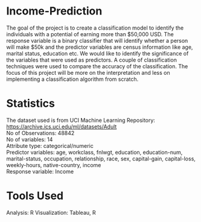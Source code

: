 # Income-Prediction
The goal of the project is to create a classification model to identify the individuals with a potential of earning more than $50,000 USD. The response variable is a binary classifier that will identify whether a person will make $50k and the predictor variables are census information like age, marital status, education etc. We would like to identify the significance of the variables that were used as predictors. A couple of classification techniques were used to compare the accuracy of the classification. The focus of this project will be more on the interpretation and less on implementing a classification algorithm from scratch.

# Statistics

The dataset used is from UCI Machine Learning Repository: https://archive.ics.uci.edu/ml/datasets/Adult <br/>
No of Observations: 48842 <br/>
No of variables: 14 <br/>
Attribute type: categorical/numeric <br/>
Predictor variables: age, workclass, fnlwgt, education, education-num, marital-status, occupation, relationship, race, sex, capital-gain, capital-loss, weekly-hours, native-country, income <br/>
Response variable: Income


# Tools Used
Analysis: R
Visualization: Tableau, R


